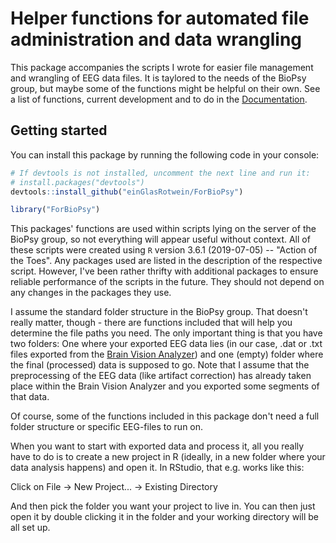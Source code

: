 # Helper functions for automated file administration and data wrangling
This package accompanies the scripts I wrote for easier file management and
wrangling of EEG data files. It is taylored to the needs of the BioPsy 
group, but maybe some of the functions might be helpful on their own. See a list of functions, current development and to do in the [Documentation](https://github.com/einGlasRotwein/ForBioPsy/tree/master/news%20and%20examples/README.md).

## Getting started
You can install this package by running the following code in your console:

```R
# If devtools is not installed, uncomment the next line and run it:
# install.packages("devtools")
devtools::install_github("einGlasRotwein/ForBioPsy")

library("ForBioPsy")
```

This packages' functions are used within scripts lying on the server of the
BioPsy group, so not everything will appear useful without context. All of these
scripts were created using `R` version 3.6.1 (2019-07-05) -- "Action of the
Toes". Any packages used are listed in the description of the respective script.
However, I've been rather thrifty with additional packages to ensure reliable
performance of the scripts in the future. They should not depend on any changes
in the packages they use.

I assume the standard folder structure in the BioPsy group. That doesn't really 
matter, though - there are functions included that will help you determine the 
file paths you need. The only important thing is that you have two folders: One 
where your exported EEG data lies (in our case, .dat or .txt files exported from 
the [Brain Vision Analyzer](https://www.brainproducts.com/downloads.php?kid=9)) 
and one (empty) folder where the final (processed) data is supposed to go. Note 
that I assume that the preprocessing of the EEG data (like artifact correction) 
has already taken place within the Brain Vision Analyzer and you exported some 
segments of that data.

Of course, some of the functions included in this package don't need a full 
folder structure or specific EEG-files to run on.

When you want to start with exported data and process it, all you really have to 
do is to create a new project in R (ideally, in a new folder where your data 
analysis happens) and open it. In RStudio, that e.g. works like this:

Click on File -> New Project... -> Existing Directory

And then pick the folder you want your project to live in. You can then just 
open it by double clicking it in the folder and your working directory will be 
all set up.
